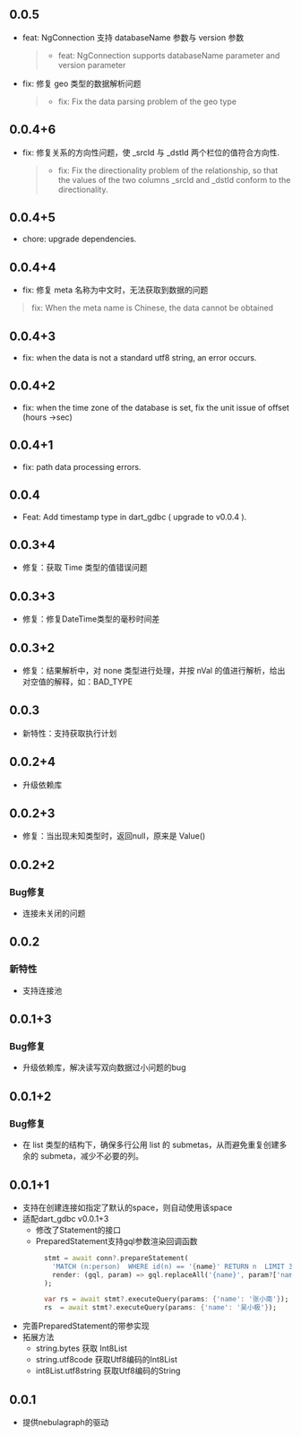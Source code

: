## 0.0.5
- feat: NgConnection 支持 databaseName 参数与 version 参数
  > - feat: NgConnection supports databaseName parameter and version parameter
- fix: 修复 geo 类型的数据解析问题
  > - fix: Fix the data parsing problem of the geo type

## 0.0.4+6
- fix: 修复关系的方向性问题，使 _srcId 与 _dstId 两个栏位的值符合方向性.
  > - fix: Fix the directionality problem of the relationship, so that the values of the two columns _srcId and _dstId conform to the directionality.

## 0.0.4+5
- chore: upgrade dependencies.

## 0.0.4+4
- fix: 修复 meta 名称为中文时，无法获取到数据的问题
> fix: When the meta name is Chinese, the data cannot be obtained

## 0.0.4+3
- fix: when the data is not a standard utf8 string, an error occurs.

## 0.0.4+2
- fix: when the time zone of the database is set, fix the unit issue of offset (hours ->sec)

## 0.0.4+1
- fix: path data processing errors.

## 0.0.4
- Feat: Add timestamp type in dart_gdbc ( upgrade to v0.0.4 ).

## 0.0.3+4
- 修复：获取 Time 类型的值错误问题

## 0.0.3+3
- 修复：修复DateTime类型的毫秒时间差

## 0.0.3+2
- 修复：结果解析中，对 none 类型进行处理，并按 nVal 的值进行解析，给出对空值的解释，如：BAD_TYPE

## 0.0.3
- 新特性：支持获取执行计划

## 0.0.2+4
- 升级依赖库

## 0.0.2+3
- 修复：当出现未知类型时，返回null，原来是 Value() 

## 0.0.2+2
### Bug修复
- 连接未关闭的问题

## 0.0.2
### 新特性
- 支持连接池

## 0.0.1+3
### Bug修复
- 升级依赖库，解决读写双向数据过小问题的bug

## 0.0.1+2
### Bug修复
- 在 list 类型的结构下，确保多行公用 list 的 submetas，从而避免重复创建多余的 submeta，减少不必要的列。


## 0.0.1+1
- 支持在创建连接如指定了默认的space，则自动使用该space
- 适配dart_gdbc v0.0.1+3
  - 修改了Statement的接口
  - PreparedStatement支持gql参数渲染回调函数
    ```dart
      stmt = await conn?.prepareStatement(
        'MATCH (n:person)  WHERE id(n) == '{name}' RETURN n  LIMIT 30',
        render: (gql, param) => gql.replaceAll('{name}', param?['name']), // 可以自行指定顺手的字符串模板来替换
      );

      var rs = await stmt?.executeQuery(params: {'name': '张小南'});
      rs  = await stmt?.executeQuery(params: {'name': '吴小极'});
    ```
- 完善PreparedStatement的带参实现
- 拓展方法
  - string.bytes 获取 Int8List
  - string.utf8code 获取Utf8编码的Int8List
  - int8List.utf8string 获取Utf8编码的String

## 0.0.1

- 提供nebulagraph的驱动